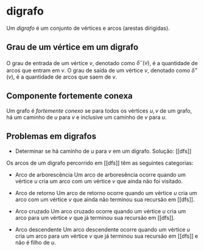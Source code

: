 # digrafo

Um *digrafo* é um conjunto de vértices e arcos (arestas dirigidas).

## Grau de um vértice em um digrafo

O grau de entrada de um vértice $v$, denotado como $\delta^-(v)$, é a quantidade de arcos que entram em $v$.
O grau de saída de um vértice $v$, denotado como $\delta^+(v)$, é a quantidade de arcos que saem de $v$.

## Componente fortemente conexa
  
Um grafo é *fortemente conexo* se para todos os vértices $u,v$ de um grafo, há um caminho de $u$ para $v$ e inclusive um caminho de $v$ para $u$.

## Problemas em digrafos

- Determinar se há caminho de $u$ para $v$ em um digrafo.
Solução: [[dfs]]


Os arcos de um digrafo percorrido em [[dfs]] têm as seguintes categorias:
- Arco de arborescência
Um arco de arboresência ocorre quando um vértice $u$ cria um arco com um vértice $v$ que ainda não foi visitado.

- Arco de retorno
Um arco de retorno ocorre quando um vértice $u$ cria um arco com um vértice $v$ que ainda não terminou sua recursão em [[dfs]].

- Arco cruzado
Um arco cruzado ocorre quando um vértice $u$ cria um arco para um vértice $v$ que já terminou sua recursão em [[dfs]].

- Arco descendente
Um arco descendente ocorre quando um vértice $u$ cria um arco para um vértice $v$ que já terminou sua recursão em [[dfs]] e não é filho de $u$.